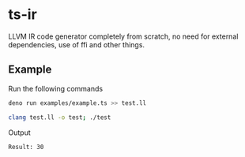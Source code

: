 # ts-ir

LLVM IR code generator completely from scratch, no need for external dependencies, use of ffi and other things.

## Example

Run the following commands

```bash
deno run examples/example.ts >> test.ll
```

```bash
clang test.ll -o test; ./test
```

Output

```bash
Result: 30
```
